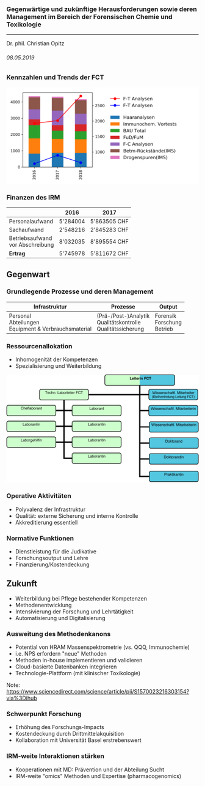 ### Gegenw&auml;rtige und zuk&uuml;nftige Herausforderungen sowie deren Management im Bereich der Forensischen Chemie und Toxikologie
---
Dr. phil. Christian Opitz

###### 08.05.2019



### Kennzahlen und Trends der FCT

![kennzahlen](052019_fct_app/images/barplot.png)<!-- .element height="100%" width="100%" style="border: 0; background: None; box-shadow: None" -->


### Finanzen des IRM

|               | 2016 | 2017  |
| ------------- |------| ------|
| Personalaufwand | 5'284004 | 5'863505 CHF |
| Sachaufwand | 2'548216 | 2'845283 CHF |
| Betriebsaufwand<br>vor Abschreibung | 8'032035 | 8'895554 CHF |
| **Ertrag** | 5'745978 | 5'811672 CHF |



## Gegenwart


### Grundlegende Prozesse und deren Management

| Infrastruktur | Prozesse           | Output  |
| ------------- |--------------------| ------------|
| Personal<br> Abteilungen<br> Equipment & Verbrauchsmaterial | (Pr&auml;-/Post-)Analytik<br> Qualit&auml;tskontrolle<br> Qualit&auml;tssicherung | Forensik<br> Forschung<br> Betrieb |


### Ressourcenallokation

- Inhomogenit&auml;t der Kompetenzen<!-- .element: class="fragment" data-fragment-index="1" -->
- Spezialisierung und Weiterbildung<!-- .element: class="fragment" data-fragment-index="1" -->

![Orga](052019_fct_app/images/organigramm.png)<!-- .element height="70%" width="70%" style="border: 0; background: None; box-shadow: None" --><!-- .element: class="fragment" data-fragment-index="2" -->


### Operative Aktivit&auml;ten

- Polyvalenz der Infrastruktur
- Qualit&auml;t: externe Sicherung und interne Kontrolle<!-- .element: class="fragment" data-fragment-index="1" -->
- Akkreditierung essentiell<!-- .element: class="fragment" data-fragment-index="2" -->


### Normative Funktionen

- Dienstleistung f&uuml;r die Judikative
- Forschungsoutput und Lehre
- Finanzierung/Kostendeckung



## Zukunft

- Weiterbildung bei Pflege bestehender Kompetenzen<!-- .element: class="fragment" data-fragment-index="1" -->
- Methodenentwicklung<!-- .element: class="fragment" data-fragment-index="2" -->
- Intensivierung der Forschung und Lehrt&auml;tigkeit<!-- .element: class="fragment" data-fragment-index="3" -->
- Automatisierung und Digitalisierung<!-- .element: class="fragment" data-fragment-index="4" -->


### Ausweitung des Methodenkanons

- Potential von HRAM Massenspektrometrie (vs. QQQ, Immunochemie)
- i.e. NPS erfordern "neue" Methoden<!-- .element: class="fragment" data-fragment-index="1" -->
- Methoden in-house implementieren und validieren
- Cloud-basierte Datenbanken integrieren
- Technologie-Plattform (mit klinischer Toxikologie)

Note: https://www.sciencedirect.com/science/article/pii/S1570023216303154?via%3Dihub


### Schwerpunkt Forschung

- Erh&ouml;hung des Forschungs-Impacts  
- Kostendeckung durch Drittmittelakquisition<!--  .element: class="fragment" data-fragment-index="1" -->
- Kollaboration mit Universit&auml;t Basel erstrebenswert<!--  .element: class="fragment" data-fragment-index="2" -->


### IRM-weite Interaktionen st&auml;rken

- Kooperationen mit MD: Pr&auml;vention und der Abteilung Sucht
- IRM-weite "omics" Methoden und Expertise (pharmacogenomics)<!-- .element: class="fragment" data-fragment-index="1" -->
